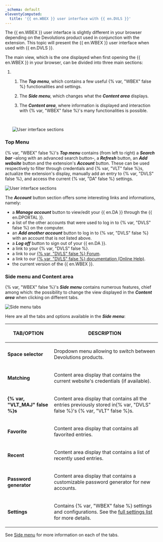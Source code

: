 ```yaml
---
_schema: default
eleventyComputed:
  title: '{{ en.WBEX }} user interface with {{ en.DVLS }}'
---
```

The {{ en.WBEX }} user interface is slightly different in your browser depending on the Devolutions product used in conjunction with the extension. This topic will present the {{ en.WBEX }} user interface when used with {{ en.DVLS }}.

The main view, which is the one displayed when first opening the {{ en.WBEX }} in your browser, can be divided into three main sections:

1. 1. The ***Top menu***, which contains a few useful {% var, "WBEX" false %} functionalities and settings.
   2. The ***Side menu***, which changes what the ***Content area*** displays.
   3. The ***Content area***, where information is displayed and interaction with {% var, "WBEX" false %}'s many functionalities is possible.

      &nbsp;


   ![User interface sections](https://cdnweb.devolutions.net/docs/WEBX4125_2024_2.png "User interface sections")

### Top Menu

{% var, "WBEX" false %}'s ***Top menu*** contains (from left to right) a ***Search bar*** –along with an advanced search button–, a ***Refresh*** button, an ***Add website*** button and the extension's ***Account*** button. These can be used respectively to filter through credentials and {% var, "VLT" false %}s, actualize the extension's display, manually add an entry to {% var, "DVLS" false %}, and access the current {% var, "DA" false %} settings.

![User interface sections](https://cdnweb.devolutions.net/docs/WEBX4126_2024_2.png "User interface sections")

The ***Account*** button section offers some interesting links and informations, namely:

* a ***Manage account*** button to view/edit your {{ en.DA }} through the {{ en.DPORTAL }}.
* a list of the other accounts that were used to log in to {% var, "DVLS" false %} on the computer.
* an ***Add another account*** button to log in to {% var, "DVLS" false %} with an account that is not listed above.
* a ***Log off*** button to sign out of your {{ en.DA }}.
* a link to your {% var, "DVLS" false %}.
* a link to our [{% var, "DVLS" false %} Forum](https://forum.devolutions.net/product/server).
* a link to our [{% var, "DVLS" false %} documentation (Online Help)](https://docs.devolutions.net/server/overview/what-is-server/).
* the current version of the {{ en.WBEX }}.

### Side menu and Content area

{% var, "WBEX" false %}'s ***Side menu*** contains numerous features, chief among which: the possibility to change the view displayed in the ***Content area*** when clicking on different tabs.

![Side menu tabs](https://cdnweb.devolutions.net/docs/WEBX4127_2024_2.png "Side menu tabs")

Here are all the tabs and options available in the ***Side menu***:

<table><thead><tr><th><p>TAB/OPTION</p></th><th><p>DESCRIPTION</p></th></tr></thead><tbody><tr><td><p><strong>Space selector</strong></p></td><td><p>Dropdown menu allowing to switch between Devolutions products.</p></td></tr><tr><td><p><strong>Matching</strong></p></td><td><p>Content area display that contains the current website's credentials (if available).</p></td></tr><tr><td><p><strong>{% var, "VLT_MAJ" false %}s</strong></p></td><td><p>Content area display that contains all the entries previously stored in{% var, "DVLS" false %}'s {% var, "VLT" false %}s.</p></td></tr><tr><td><p><strong>Favorite</strong></p></td><td><p>Content area display that contains all favorited entries.</p></td></tr><tr><td><p><strong>Recent</strong></p></td><td><p>Content area display that contains a list of recently used entries.</p></td></tr><tr><td><p><strong>Password generator</strong></p></td><td><p>Content area display that contains a customizable password generator for new accounts.</p></td></tr><tr><td><p><strong>Settings</strong></p></td><td><p>Contains {% var, "WBEX" false %} settings and configurations. See the <a href="/workspace/workspace-browser-extension/settings/">full settings list</a> for more details.</p></td></tr></tbody></table>

See [Side menu](/workspace/workspace-browser-extension/devolutions-server/user-interface/side-menu/) for more information on each of the tabs.